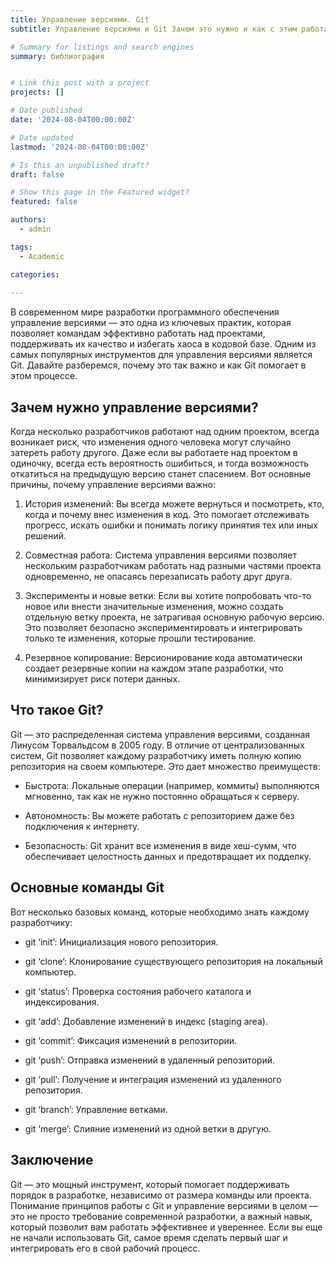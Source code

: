 ```yaml
---
title: Управление версиями. Git
subtitle: Управление версиями и Git Зачем это нужно и как с этим работать

# Summary for listings and search engines
summary: библиография


# Link this post with a project
projects: []

# Date published
date: '2024-08-04T00:00:00Z'

# Date updated
lastmod: '2024-08-04T00:00:00Z'

# Is this an unpublished draft?
draft: false

# Show this page in the Featured widget?
featured: false

authors:
  - admin

tags:
  - Academic

categories:
  
---
```


В современном мире разработки программного обеспечения управление версиями — это одна из ключевых практик, которая позволяет командам эффективно работать над проектами, поддерживать их качество и избегать хаоса в кодовой базе. Одним из самых популярных инструментов для управления версиями является Git. Давайте разберемся, почему это так важно и как Git помогает в этом процессе.

## Зачем нужно управление версиями?

Когда несколько разработчиков работают над одним проектом, всегда возникает риск, что изменения одного человека могут случайно затереть работу другого. Даже если вы работаете над проектом в одиночку, всегда есть вероятность ошибиться, и тогда возможность откатиться на предыдущую версию станет спасением. Вот основные причины, почему управление версиями важно:

1. История изменений: Вы всегда можете вернуться и посмотреть, кто, когда и почему внес изменения в код. Это помогает отслеживать прогресс, искать ошибки и понимать логику принятия тех или иных решений.

2. Совместная работа: Система управления версиями позволяет нескольким разработчикам работать над разными частями проекта одновременно, не опасаясь перезаписать работу друг друга.

3. Эксперименты и новые ветки: Если вы хотите попробовать что-то новое или внести значительные изменения, можно создать отдельную ветку проекта, не затрагивая основную рабочую версию. Это позволяет безопасно экспериментировать и интегрировать только те изменения, которые прошли тестирование.

4. Резервное копирование: Версионирование кода автоматически создает резервные копии на каждом этапе разработки, что минимизирует риск потери данных.

## Что такое Git?

Git — это распределенная система управления версиями, созданная Линусом Торвальдсом в 2005 году. В отличие от централизованных систем, Git позволяет каждому разработчику иметь полную копию репозитория на своем компьютере. Это дает множество преимуществ:

* Быстрота: Локальные операции (например, коммиты) выполняются мгновенно, так как не нужно постоянно обращаться к серверу.

* Автономность: Вы можете работать с репозиторием даже без подключения к интернету.

* Безопасность: Git хранит все изменения в виде хеш-сумм, что обеспечивает целостность данных и предотвращает их подделку.

## Основные команды Git

Вот несколько базовых команд, которые необходимо знать каждому разработчику:

* git ‘init’: Инициализация нового репозитория.

* git ‘clone’: Клонирование существующего репозитория на локальный компьютер.

* git ‘status’: Проверка состояния рабочего каталога и индексирования.

* git ‘add’: Добавление изменений в индекс (staging area).

* git ‘commit’: Фиксация изменений в репозитории.

* git ‘push’: Отправка изменений в удаленный репозиторий.

* git ‘pull’: Получение и интеграция изменений из удаленного репозитория.

* git ‘branch’: Управление ветками.

* git ‘merge’: Слияние изменений из одной ветки в другую.

## Заключение

Git — это мощный инструмент, который помогает поддерживать порядок в разработке, независимо от размера команды или проекта. Понимание принципов работы с Git и управление версиями в целом — это не просто требование современной разработки, а важный навык, который позволит вам работать эффективнее и увереннее. Если вы еще не начали использовать Git, самое время сделать первый шаг и интегрировать его в свой рабочий процесс.
